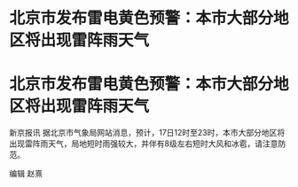 # 北京市发布雷电黄色预警：本市大部分地区将出现雷阵雨天气

# 北京市发布雷电黄色预警：本市大部分地区将出现雷阵雨天气

新京报讯 据北京市气象局网站消息，预计，17日12时至23时，本市大部分地区将出现雷阵雨天气，局地短时雨强较大，并伴有8级左右短时大风和冰雹，请注意防范。

编辑 赵熹

